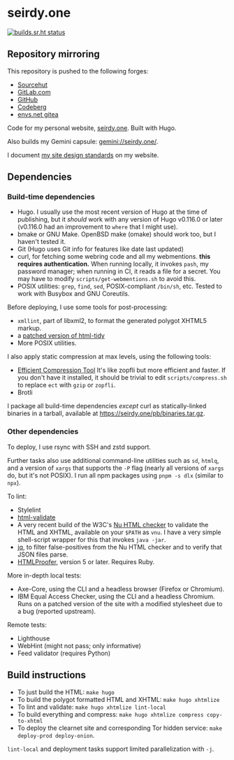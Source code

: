 # seirdy.one

[![builds.sr.ht status](https://builds.sr.ht/~seirdy/seirdy.one.svg)](https://builds.sr.ht/~seirdy/seirdy.one)

## Repository mirroring

This repository is pushed to the following forges:

- [Sourcehut](https://sr.ht/~seirdy/seirdy.one/)
- [GitLab.com](https://gitlab.com/Seirdy/seirdy.one)
- [GitHub](https://github.com/Seirdy/seirdy.one)
- [Codeberg](https://codeberg.org/Seirdy/seirdy.one)
- [envs.net gitea](https://git.envs.net/Seirdy/seirdy.one)

Code for my personal website, [seirdy.one](https://seirdy.one). Built with Hugo.

Also builds my Gemini capsule: <gemini://seirdy.one/>.

I document [my site design standards](https://seirdy.one/meta/site-design/) on my website.

## Dependencies

### Build-time dependencies

- Hugo. I usually use the most recent version of Hugo at the time of publishing, but it _should_ work with any version of Hugo v0.116.0 or later (v0.116.0 had an improvement to `where` that I might use).
- bmake or GNU Make. OpenBSD make (omake) should work too, but I haven't tested it.
- Git (Hugo uses Git info for features like date last updated)
- curl, for fetching some webring code and all my webmentions. **this requires authentication.** When running locally, it invokes `pash`, my password manager; when running in CI, it reads a file for a secret. You may have to modify `scripts/get-webmentions.sh` to avoid this.
- POSIX utilities: `grep`, `find`, `sed`, POSIX-compliant `/bin/sh`, etc. Tested to work with Busybox and GNU Coreutils.

Before deploying, I use some tools for post-processing:

- `xmllint`, part of libxml2, to format the generated polygot XHTML5 markup.
- a [patched version of html-tidy](https://git.sr.ht/~seirdy/tidy-html5)
- More POSIX utilities.

I also apply static compression at max levels, using the following tools:

- [Efficient Compression Tool](https://github.com/fhanau/Efficient-Compression-Tool) It's like zopfli but more efficient and faster. If you don't have it installed, it should be trivial to edit `scripts/compress.sh` to replace `ect` with `gzip` or `zopfli`.
- Brotli

I package all build-time dependencies _except_ curl as statically-linked binaries in a tarball, available at <https://seirdy.one/pb/binaries.tar.gz>.

### Other dependencies

To deploy, I use rsync with SSH and zstd support.

Further tasks also use additional command-line utilities such as `sd`, `htmlq`, and a version of `xargs` that supports the `-P` flag (nearly all versions of `xargs` do, but it's not POSIX). I run all npm packages using `pnpm -s dlx` (similar to `npx`).

To lint:

- Stylelint
- [html-validate](https://html-validate.org/)
- A very recent build of the W3C's [Nu HTML checker](https://github.com/validator/validator) to validate the HTML and XHTML, available on your `$PATH` as `vnu`. I have a very simple shell-script wrapper for this that invokes `java -jar`.
- [jq](https://stedolan.github.io/jq/), to filter false-positives from the Nu HTML checker and to verify that JSON files parse.
- [HTMLProofer](https://github.com/gjtorikian/html-proofer), version 5 or later. Requires Ruby.

More in-depth local tests:

- Axe-Core, using the CLI and a headless browser (Firefox or Chromium).
- IBM Equal Access Checker, using the CLI and a headless Chromium. Runs on a patched version of the site with a modified stylesheet due to a bug (reported upstream).

Remote tests:

- Lighthouse
- WebHint (might not pass; only informative)
- Feed validator (requires Python)

## Build instructions

- To just build the HTML: `make hugo`
- To build the polygot formatted HTML and XHTML: `make hugo xhtmlize`
- To lint and validate: `make hugo xhtmlize lint-local`
- To build everything and compress: `make hugo xhtmlize compress copy-to-xhtml`
- To deploy the clearnet site and corresponding Tor hidden service: `make deploy-prod deploy-onion`.

`lint-local` and deployment tasks support limited parallelization with `-j`.

